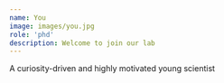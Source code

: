 ```yaml
---
name: You
image: images/you.jpg
role: 'phd'
description: Welcome to join our lab 
---
```


A curiosity-driven and highly motivated young scientist

